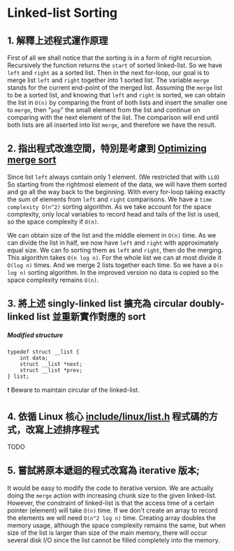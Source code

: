 # Linked-list Sorting

## 1. 解釋上述程式運作原理

First of all we shall notice that the sorting is in a form of right recursion. Recursively the function returns the `start` of sorted linked-list. So we have `left` and `right` as a sorted list. Then in the next for-loop, our goal is to merge list `left` and `right` together into 1 sorted list. The variable `merge` stands for the current end-point of the merged list. Assuming the `merge` list to be a sorted list, and knowing that `left` and `right` is sorted, we can obtain the list in `O(n)` by comparing the front of both lists and insert the smaller one to `merge`, then "`pop`" the small element from the list and continue on comparing with the next element of the list. The comparison will end until both lists are all inserted into list `merge`, and therefore we have the result.

## 2. 指出程式改進空間，特別是考慮到 [Optimizing merge sort](https://en.wikipedia.org/wiki/Merge_sort#Optimizing_merge_sort)

Since list `left` always contain only 1 element. (We restricted that with `LL0`) So starting from the rightmost element of the data, we will have them sorted and go all the way back to the beginning. With every for-loop taking exactly the sum of elements from `left` and `right` comparisons. We have a `time complexity O(n^2)` sorting algorithm. As we take account for the space complexity, only local variables to record head and tails of the list is used, so the space complexity if `O(n)`.

We can obtain size of the list and the middle element in `O(n)` time. As we can divide the list in half, we now have `left` and `right` with approximately equal size. We can fo sorting them as `left` and `right`, then do the merging. This algorithm takes `O(n log n)`.  For the whole list we can at most divide it `O(log n)` times. And we merge 2 lists together each time. So we have a `O(n log n)` sorting algorithm. In the improved version no data is copied so the space complexity remains `O(n)`.

## 3. 將上述 singly-linked list 擴充為 circular doubly-linked list 並重新實作對應的 sort

##### Modified structure

```
typedef struct __list {
    int data;
    struct __list *next;
    struct __list *prev;
} list;
```

❗️ Beware to maintain circular of the linked-list.

## 4. 依循 Linux 核心 [include/linux/list.h](https://github.com/torvalds/linux/blob/master/include/linux/list.h) 程式碼的方式，改寫上述排序程式

TODO

## 5. 嘗試將原本遞迴的程式改寫為 iterative 版本;

It would be easy to modify the code to iterative version. We are actually doing the `merge` action with increasing chunk size to the given linked-list. However, the constraint of linked-list is that the access time of a certain pointer (element) will take `O(n)` time. If we don't create an array to record the elements we will need `O(n^2 log n)` time. Creating array doubles the memory usage, although the space complexity remains the same, but when size of the list is larger than size of the main memory, there will occur several disk I/O since the list cannot be filled completely into the memory.

